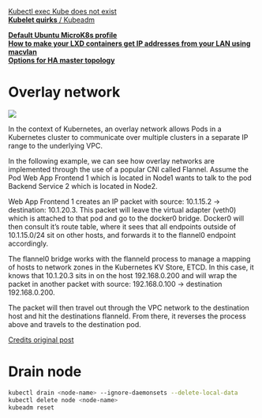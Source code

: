 
[Kubectl exec Kube does not exist](https://stackoverflow.com/questions/51154911/kubectl-exec-results-in-error-unable-to-upgrade-connection-pod-does-not-exi)  
[**Kubelet quirks** / Kubeadm](https://medium.com/@joatmon08/playing-with-kubeadm-in-vagrant-machines-part-2-bac431095706)  

[**Default Ubuntu MicroK8s profile**](https://github.com/ubuntu/microk8s/blob/master/tests/lxc/microk8s.profile)  
[**How to make your LXD containers get IP addresses from your LAN using macvlan**](https://blog.simos.info/how-to-make-your-lxd-container-get-ip-addresses-from-your-lan/)  
[**Options for HA master topology**](https://kubernetes.io/docs/setup/production-environment/tools/kubeadm/ha-topology/)  

# Overlay network

![](images/3rd-party/overlay-network-illustration.png)

In the context of Kubernetes, an overlay network allows Pods in a Kubernetes cluster to communicate over multiple clusters in a separate IP range to the underlying VPC.

In the following example, we can see how overlay networks are implemented through the use of a popular CNI called Flannel. Assume the Pod Web App Frontend 1 which is located in Node1 wants to talk to the pod Backend Service 2 which is located in Node2.

Web App Frontend 1 creates an IP packet with source: 10.1.15.2 -> destination: 10.1.20.3. This packet will leave the virtual adapter (veth0) which is attached to that pod and go to the docker0 bridge. Docker0 will then consult it’s route table, where it sees that all endpoints outside of 10.1.15.0/24 sit on other hosts, and forwards it to the flannel0 endpoint accordingly.

The flannel0 bridge works with the flanneld process to manage a mapping of hosts to network zones in the Kubernetes KV Store, ETCD. In this case, it knows that 10.1.20.3 sits in on the host 192.168.0.200 and will wrap the packet in another packet with source: 192.168.0.100 -> destination 192.168.0.200.

The packet will then travel out through the VPC network to the destination host and hit the destinations flanneld. From there, it reverses the process above and travels to the destination pod.

[Credits original post](https://www.contino.io/insights/kubernetes-is-hard-why-eks-makes-it-easier-for-network-and-security-architects)


# Drain node

```bash
kubectl drain <node-name> --ignore-daemonsets --delete-local-data
kubectl delete node <node-name>
kubeadm reset
```

